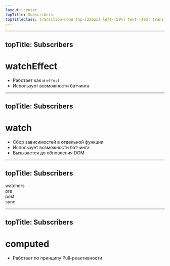 ```yaml
---
layout: center
topTitle: Subscribers
topTitleClass: transition-none top-[220px] left-[50%] text-[4em] translate-x-[-50%]
---
```


---
topTitle: Subscribers
---

# watchEffect

<v-clicks>

- Работает как и `effect`
- Использует возможности батчинга

</v-clicks>

---
topTitle: Subscribers
---

# watch

<v-clicks>

- Сбор зависимостей в отдельной функции
- Использует возможности батчинга
- Вызывается до обновления DOM

</v-clicks>

---
topTitle: Subscribers
---

<div v-drag="[41,283,109,40]" class="text-shadow-lg"> watchers </div>

<div v-click v-drag="[419,138,47,40]" class="text-shadow-lg"> pre </div>

<div v-click v-drag="[422,288,109,40]" class="text-shadow-lg"> post </div>

<div v-click v-drag="[420,417,57,40]" class="text-shadow-lg"> sync </div>

---
topTitle: Subscribers
---

# computed

<v-clicks>

- Работает по принципу Pull-реактивности

</v-clicks>
